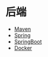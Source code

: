 # 后端

- [Maven](/backend/maven/install)
- [Spring](/backend/spring/framework)
- [SpringBoot](/backend/springboot/mybatis)
- [Docker](/backend/docker)
